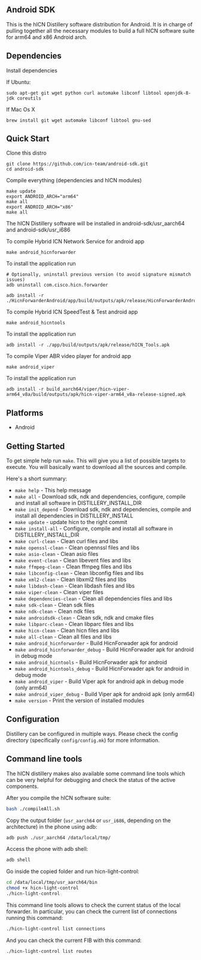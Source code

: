 ## Android SDK ##

This is the hICN Distillery software distribution for Android. It is in charge of pulling
together all the necessary modules to build a full hICN software suite for arm64 and x86 Android arch.

## Dependencies ##

Install dependencies

If Ubuntu:

```
sudo apt-get git wget python curl automake libconf libtool openjdk-8-jdk coreutils
```

If Mac Os X

```
brew install git wget automake libconf libtool gnu-sed
```


## Quick Start ##

Clone this distro

```
git clone https://github.com/icn-team/android-sdk.git
cd android-sdk
```

Compile everything (dependencies and hICN modules)

```
make update
export ANDROID_ARCH="arm64"
make all
export ANDROID_ARCH="x86"
make all
```

The hICN Distillery software will be installed in android-sdk/usr_aarch64 and android-sdk/usr_i686


To compile Hybrid ICN Network Service for android app

```
make android_hicnforwarder
```

To install the application run

```
# Optionally, uninstall previous version (to avoid signature mismatch issues)
adb uninstall com.cisco.hicn.forwarder

adb install -r ./HicnForwarderAndroid/app/build/outputs/apk/release/HicnForwarderAndroid.apk
```

To compile Hybrid ICN SpeedTest & Test android app

```
make android_hicntools
```

To install the application run

```
adb install -r ./app/build/outputs/apk/release/hICN_Tools.apk
```

To compile Viper ABR video player for android app 

```
make android_viper
```

To install the application run

```
adb install -r build_aarch64/viper/hicn-viper-arm64_v8a/build/outputs/apk/hicn-viper-arm64_v8a-release-signed.apk
```


## Platforms ##

- Android



## Getting Started ##

To get simple help run `make`. This will give you a list of possible targets to
execute. You will basically want to download all the sources and compile.

Here's a short summary:

- `make help`				- This help message
- `make all`				- Download sdk, ndk and dependencies, configure, compile and install all software in DISTILLERY_INSTALL_DIR
- `make init_depend` 		- Download sdk, ndk and dependencies, compile and install all dependencies in DISTILLERY_INSTALL
- `make update`				- update hicn to the right commit
- `make install-all` 		- Configure, compile and install all software in DISTILLERY_INSTALL_DIR
- `make curl-clean`				- Clean curl files and libs
- `make openssl-clean`			- Clean opennssl files and libs
- `make asio-clean`				- Clean asio files
- `make event-clean`				- Clean libevent files and libs
- `make ffmpeg-clean`			- Clean ffmpeg files and libs
- `make libconfig-clean`			- Clean libconfig files and libs
- `make xml2-clean`				- Clean libxml2 files and libs
- `make libdash-clean`			- Clean libdash files and libs
- `make viper-clean`				- Clean viper files
- `make dependencies-clean`	 	- Clean all dependencies files and libs
- `make sdk-clean`				- Clean sdk files
- `make ndk-clean`				- Clean ndk files
- `make androidsdk-clean`		- Clean sdk, ndk and cmake files
- `make libparc-clean`			- Clean libparc files and libs
- `make hicn-clean`				- Clean hicn files and libs
- `make all-clean`				- Clean	all files and libs
- `make android_hicnforwarder`	- Build HicnForwader apk for android
- `make android_hicnforwarder_debug`	- Build HicnForwader apk for android in debug mode
- `make android_hicntools`		- Build HicnForwader apk for android
- `make android_hicntools_debug`	- Build HicnForwader apk for android in debug mode
- `make android_viper`			- Build Viper apk for android apk in debug mode (only arm64)
- `make android_viper_debug`		- Build Viper apk for android apk (only arm64)
- `make version`		- Print the version of installed modules


## Configuration ##

Distillery can be configured in multiple ways.  Please check the config directory (specifically `config/config.mk`) for more information.

## Command line tools ##

The hICN distillery makes also available some command line tools which can be very helpful for
debugging and check the status of the active components.

After you compile the hICN software suite:

```bash
bash ./compileAll.sh
```

Copy the output folder (`usr_aarch64` or `usr_i686`, depending on the architecture) in the phone using adb:

```bash
adb push ./usr_aarch64 /data/local/tmp/
```

Access the phone with adb shell:

```bash
adb shell
```

Go inside the copied folder and run hicn-light-control:

```bash
cd /data/local/tmp/usr_aarch64/bin
chmod +x hicn-light-control
./hicn-light-control
```

This command line tools allows to check the current status of the local forwarder.
In particular, you can check the current list of connections running this command:

```bash
./hicn-light-control list connections
```

And you can check the current FIB with this command:

```bash
./hicn-light-control list routes
```
